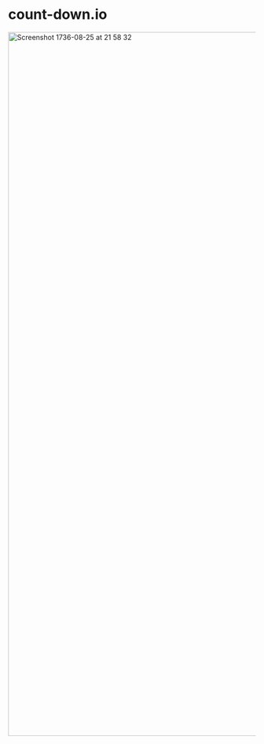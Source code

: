 # count-down.io
<img width="1432" alt="Screenshot 1736-08-25 at 21 58 32" src="https://user-images.githubusercontent.com/39826329/80924473-6c959600-8d89-11ea-9d99-1dc91a025fe0.png">
